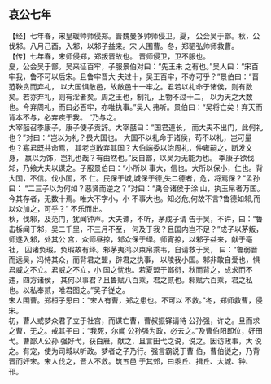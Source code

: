 ## 哀公七年

【经】七年春，宋皇瑗帅师侵郑。晋魏曼多帅师侵卫。夏，
公会吴于鄫。秋，公伐邾。八月己酉，入邾，以邾子益来。宋
人围曹。冬，郑驷弘帅师救曹。  
【传】七年春，宋师侵郑，郑叛晋故也。
晋师侵卫，卫不服也。  
夏，公会吴于鄫。吴来征百牢，子服景伯对曰：“先王未
之有也。”吴人曰：“宋百牢我，鲁不可以后宋。且鲁牢晋大
夫过十，吴王百牢，不亦可乎？”景伯曰：“晋范鞅贪而弃礼，
以大国惧敝邑，故敝邑十一牢之。君若以礼命于诸侯，则有数
矣。若亦弃礼，则有淫者矣。周之王也，制礼，上物不过十二，
以为天之大数也。今弃周礼，而曰必百牢，亦唯执事。”吴人
弗听。景伯曰：“吴将亡矣！弃天而背本不与，必弃疾于我。
“乃与之。  
大宰嚭召季康子，康子使子贡辞。大宰嚭曰：“国君道长，
而大夫不出门，此何礼也？”对曰：“岂以为礼？畏大国也。
大国不以礼命于诸侯，苟不以礼，岂可量也？寡君既共命焉，
其老岂敢弃其国？大伯端委以治周礼，仲雍嗣之，断发文身，
赢以为饰，岂礼也哉？有由然也。”反自鄫，以吴为无能为也。
季康子欲伐邾，乃飨大夫以谋之。子服景伯曰：“小所以
事大，信也。大所以保小，仁也。背大国，不信。伐小国，不
仁。民保于城,城保于德,失二德者，危，将焉保？”孟孙曰：
“二三子以为何如？恶贤而逆之？”对曰：“禹合诸侯于涂
山，执玉帛者万国。今其存者，无数十焉。唯大不字小，小
不事大也。知必危,何故不言?鲁德如邾,而以众加之，可乎？”
不乐而出。  
秋，伐邾，及范门，犹闻钟声。大夫谏，不听，茅成子请
告于吴，不许，曰：“鲁击柝闻于邾，吴二千里，不三月不至，
何及于我？且国内岂不足？”成子以茅叛，师遂入邾，处其公
宫，众师昼掠，邾众保于绎。师宵掠，以邾子益来，献于亳社，
囚诸负瑕。负瑕故有绎。邾茅夷鸿以束帛乘韦，自请救于吴，
曰：“鲁弱晋而远吴，冯恃其众，而背君之盟，辟君之执事，
以陵我小国。邾非敢自爱也，惧君威之不立。君威之不立，小
国之忧也。若夏盟于鄫衍，秋而背之，成求而不违，四方诸侯，
其何以事君？且鲁赋八百乘，君之贰也。邾赋六百乘，君之私
也。以私奉贰，唯君图之。”吴子従之。  
宋人围曹。郑桓子思曰：“宋人有曹，郑之患也。不可以
不救。”冬，郑师救曹，侵宋。  
初，曹人或梦众君子立于社宫，而谋亡曹，曹叔振铎请待
公孙强，许之。旦而求之曹，无之。戒其子曰：“我死，尔闻
公孙强为政，必去之。”及曹伯阳即位，好田弋。曹鄙人公孙
强好弋，获白雁，献之，且言田弋之说，说之。因访政事，大
说之。有宠，使为司城以听政。梦者之子乃行。强言霸说于曹
伯，曹伯従之，乃背晋而奸宋。宋人伐之，晋人不救。筑五邑
于其郊，曰黍丘、揖丘、大城、钟、邗。  

